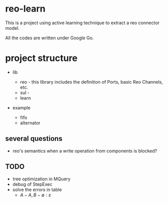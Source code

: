 # reo-learn

This is a project using active learning technique to extract a reo connector model.

All the codes are written under Google Go.

# project structure

* lib
  * reo - this library includes the definition of Ports, basic Reo Channels, etc.
  * sul - 
  * learn

* example
  * fifo
  * alternator

## several questions

* reo's semantics when a write operation from components is blocked?

## TODO

* tree optimization in MQuery
* debug of StepExec
* solve the errors in table
  * $A-A,B-\emptyset : \varepsilon$
